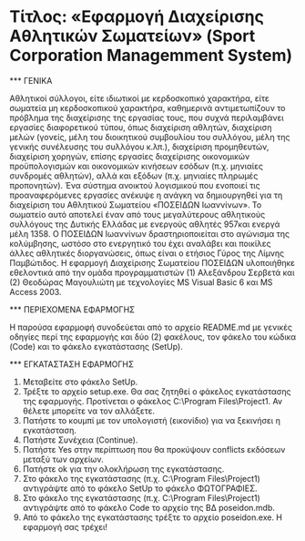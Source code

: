 Τίτλος: «Εφαρμογή Διαχείρισης Αθλητικών Σωματείων» (Sport Corporation Managemment System)
==================================================

*** ΓΕΝΙΚΑ

  Αθλητικοί σύλλογοι, είτε ιδιωτικοί με κερδοσκοπικό χαρακτήρα, είτε σωματεία μη
κερδοσκοπικού χαρακτήρα, καθημερινά αντιμετωπίζουν το πρόβλημα της διαχείρισης
της εργασίας τους, που συχνά περιλαμβάνει εργασίες διαφορετικού τύπου, όπως
διαχείριση αθλητών, διαχείριση μελών (γονείς, μέλη του διοικητικού συμβουλίου
του συλλόγου, μέλη της γενικής συνέλευσης του συλλόγου κ.λπ.), διαχείριση
προμηθευτών, διαχείριση χορηγών, επίσης εργασίες διαχείρισης οικονομικών
προϋπολογισμών και οικονομικών κινήσεων εσόδων (π.χ. μηνιαίες συνδρομές
αθλητών), αλλά και εξόδων (π.χ. μηνιαίες πληρωμές προπονητών).
  Ένα σύστημα ανοικτού λογισμικού που ενοποιεί τις προαναφερόμενες εργασίες
ανέκυψε η ανάγκη να δημιουργηθεί για τη διαχείριση του Αθλητικού Σωματείου
«ΠΟΣΕΙΔΩΝ Ιωαννίνων». Το σωματείο αυτό αποτελεί έναν από τους μεγαλύτερους
αθλητικούς συλλόγους της Δυτικής Ελλάδας με ενεργούς αθλητές 957και ενεργά μέλη
1358. Ο ΠΟΣΕΙΔΩΝ Ιωαννίνων δραστηριοποιείται στο αγώνισμα της κολύμβησης, ωστόσο
στο ενεργητικό του έχει αναλάβει και ποικίλες άλλες αθλητικές διοργανώσεις, όπως
είναι ο ετήσιος Γύρος της Λίμνης Παμβώτιδος. Η εφαρμογή Διαχείρισης Σωματείου
ΠΟΣΕΙΔΩΝ υλοποιήθηκε εθελοντικά από την ομάδα προγραμματιστών (1) Αλεξάνδρου
Σερβετά και (2) Θεοδώρας Μαγουλιώτη με τεχνολογίες MS Visual Basic 6 και MS
Access 2003.

*** ΠΕΡΙΕΧΟΜΕΝΑ ΕΦΑΡΜΟΓΗΣ

  Η παρούσα εφαρμοφή συνοδεύεται από το αρχείο README.md με γενικές οδηγίες περί της εφαρμογής και δύο (2) φακέλους, τον φάκελο του κώδικα (Code) και το φάκελο εγκατάστασης (SetUp).

*** ΕΓΚΑΤΑΣΤΑΣΗ ΕΦΑΡΜΟΓΗΣ

  1. Μεταβείτε στο φάκελο SetUp.
  2. Τρέξτε το αρχείο setup.exe. Θα σας ζητηθεί ο φάκελος εγκατάστασης της εφαρμογής. Προτίνεται ο φάκελος C:\Program Files\Project1. Αν θέλετε μπορείτε να τον αλλάξετε.
  3. Πατήστε το κουμπί με τον υπολογιστή (εικονίδιο) για να ξεκινήσει η εγκατάσταση.
  4. Πατήστε Συνέχεια (Continue).
  4. Πατήστε Yes στην περίπτωση που θα προκύψουν conflicts εκδόσεων μεταξύ των αρχείων.
  5. Πατήστε ok για την ολοκλήρωση της εγκατάστασης.
  6. Στο φάκελο της εγκατάστασης (π.χ. C:\Program Files\Project1) αντιγράψτε από το φάκελο SetUp το φάκελο ΦΩΤΟΓΡΑΦΙΕΣ.
  6. Στο φάκελο της εγκατάστασης (π.χ. C:\Program Files\Project1) αντιγράψτε από το φάκελο Code το αρχείο της ΒΔ poseidon.mdb.
  7. Από το φάκελο της εγκατάστασης τρέξτε το αρχείο poseidon.exe. Η εφαρμογή σας τρέχει!

